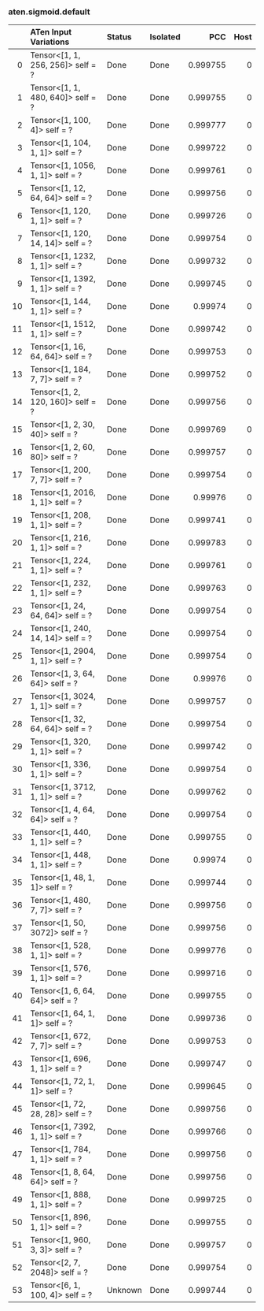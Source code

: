 ### aten.sigmoid.default
|    | ATen Input Variations             | Status   | Isolated   |      PCC |   Host |
|---:|:----------------------------------|:---------|:-----------|---------:|-------:|
|  0 | Tensor<[1, 1, 256, 256]> self = ? | Done     | Done       | 0.999755 |      0 |
|  1 | Tensor<[1, 1, 480, 640]> self = ? | Done     | Done       | 0.999755 |      0 |
|  2 | Tensor<[1, 100, 4]> self = ?      | Done     | Done       | 0.999777 |      0 |
|  3 | Tensor<[1, 104, 1, 1]> self = ?   | Done     | Done       | 0.999722 |      0 |
|  4 | Tensor<[1, 1056, 1, 1]> self = ?  | Done     | Done       | 0.999761 |      0 |
|  5 | Tensor<[1, 12, 64, 64]> self = ?  | Done     | Done       | 0.999756 |      0 |
|  6 | Tensor<[1, 120, 1, 1]> self = ?   | Done     | Done       | 0.999726 |      0 |
|  7 | Tensor<[1, 120, 14, 14]> self = ? | Done     | Done       | 0.999754 |      0 |
|  8 | Tensor<[1, 1232, 1, 1]> self = ?  | Done     | Done       | 0.999732 |      0 |
|  9 | Tensor<[1, 1392, 1, 1]> self = ?  | Done     | Done       | 0.999745 |      0 |
| 10 | Tensor<[1, 144, 1, 1]> self = ?   | Done     | Done       | 0.99974  |      0 |
| 11 | Tensor<[1, 1512, 1, 1]> self = ?  | Done     | Done       | 0.999742 |      0 |
| 12 | Tensor<[1, 16, 64, 64]> self = ?  | Done     | Done       | 0.999753 |      0 |
| 13 | Tensor<[1, 184, 7, 7]> self = ?   | Done     | Done       | 0.999752 |      0 |
| 14 | Tensor<[1, 2, 120, 160]> self = ? | Done     | Done       | 0.999756 |      0 |
| 15 | Tensor<[1, 2, 30, 40]> self = ?   | Done     | Done       | 0.999769 |      0 |
| 16 | Tensor<[1, 2, 60, 80]> self = ?   | Done     | Done       | 0.999757 |      0 |
| 17 | Tensor<[1, 200, 7, 7]> self = ?   | Done     | Done       | 0.999754 |      0 |
| 18 | Tensor<[1, 2016, 1, 1]> self = ?  | Done     | Done       | 0.99976  |      0 |
| 19 | Tensor<[1, 208, 1, 1]> self = ?   | Done     | Done       | 0.999741 |      0 |
| 20 | Tensor<[1, 216, 1, 1]> self = ?   | Done     | Done       | 0.999783 |      0 |
| 21 | Tensor<[1, 224, 1, 1]> self = ?   | Done     | Done       | 0.999761 |      0 |
| 22 | Tensor<[1, 232, 1, 1]> self = ?   | Done     | Done       | 0.999763 |      0 |
| 23 | Tensor<[1, 24, 64, 64]> self = ?  | Done     | Done       | 0.999754 |      0 |
| 24 | Tensor<[1, 240, 14, 14]> self = ? | Done     | Done       | 0.999754 |      0 |
| 25 | Tensor<[1, 2904, 1, 1]> self = ?  | Done     | Done       | 0.999754 |      0 |
| 26 | Tensor<[1, 3, 64, 64]> self = ?   | Done     | Done       | 0.99976  |      0 |
| 27 | Tensor<[1, 3024, 1, 1]> self = ?  | Done     | Done       | 0.999757 |      0 |
| 28 | Tensor<[1, 32, 64, 64]> self = ?  | Done     | Done       | 0.999754 |      0 |
| 29 | Tensor<[1, 320, 1, 1]> self = ?   | Done     | Done       | 0.999742 |      0 |
| 30 | Tensor<[1, 336, 1, 1]> self = ?   | Done     | Done       | 0.999754 |      0 |
| 31 | Tensor<[1, 3712, 1, 1]> self = ?  | Done     | Done       | 0.999762 |      0 |
| 32 | Tensor<[1, 4, 64, 64]> self = ?   | Done     | Done       | 0.999754 |      0 |
| 33 | Tensor<[1, 440, 1, 1]> self = ?   | Done     | Done       | 0.999755 |      0 |
| 34 | Tensor<[1, 448, 1, 1]> self = ?   | Done     | Done       | 0.99974  |      0 |
| 35 | Tensor<[1, 48, 1, 1]> self = ?    | Done     | Done       | 0.999744 |      0 |
| 36 | Tensor<[1, 480, 7, 7]> self = ?   | Done     | Done       | 0.999756 |      0 |
| 37 | Tensor<[1, 50, 3072]> self = ?    | Done     | Done       | 0.999756 |      0 |
| 38 | Tensor<[1, 528, 1, 1]> self = ?   | Done     | Done       | 0.999776 |      0 |
| 39 | Tensor<[1, 576, 1, 1]> self = ?   | Done     | Done       | 0.999716 |      0 |
| 40 | Tensor<[1, 6, 64, 64]> self = ?   | Done     | Done       | 0.999755 |      0 |
| 41 | Tensor<[1, 64, 1, 1]> self = ?    | Done     | Done       | 0.999736 |      0 |
| 42 | Tensor<[1, 672, 7, 7]> self = ?   | Done     | Done       | 0.999753 |      0 |
| 43 | Tensor<[1, 696, 1, 1]> self = ?   | Done     | Done       | 0.999747 |      0 |
| 44 | Tensor<[1, 72, 1, 1]> self = ?    | Done     | Done       | 0.999645 |      0 |
| 45 | Tensor<[1, 72, 28, 28]> self = ?  | Done     | Done       | 0.999756 |      0 |
| 46 | Tensor<[1, 7392, 1, 1]> self = ?  | Done     | Done       | 0.999766 |      0 |
| 47 | Tensor<[1, 784, 1, 1]> self = ?   | Done     | Done       | 0.999756 |      0 |
| 48 | Tensor<[1, 8, 64, 64]> self = ?   | Done     | Done       | 0.999756 |      0 |
| 49 | Tensor<[1, 888, 1, 1]> self = ?   | Done     | Done       | 0.999725 |      0 |
| 50 | Tensor<[1, 896, 1, 1]> self = ?   | Done     | Done       | 0.999755 |      0 |
| 51 | Tensor<[1, 960, 3, 3]> self = ?   | Done     | Done       | 0.999757 |      0 |
| 52 | Tensor<[2, 7, 2048]> self = ?     | Done     | Done       | 0.999754 |      0 |
| 53 | Tensor<[6, 1, 100, 4]> self = ?   | Unknown  | Done       | 0.999744 |      0 |

